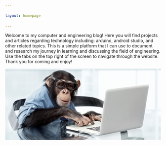 ```yaml
---

layout: homepage

---
```


Welcome to my computer and engineering blog! Here you will find projects and articles regarding technology including: arduino, android studio, and other related topics.
This is a simple platform that I can use to document and research my journey in learning and discussing the field of engineering. Use the tabs on the top right of the screen 
to navigate through the website. Thank you for coming and enjoy!

![Engineering Factory](/images/monkeycomputer.jpg)




